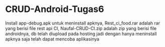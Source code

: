 # CRUD-Android-Tugas6
Install app-debug.apk untuk meninstall apknya, 
Rest_ci_food.rar adalah rar yang berisi file rest api CI, 
Naufal-CRUD-CI.zip adalah zip yang berisi file androidnya, 
db telah diupload pada hosting jadi dengan hanya meninstall apknya saja telah dapat mencoba aplikasinya

